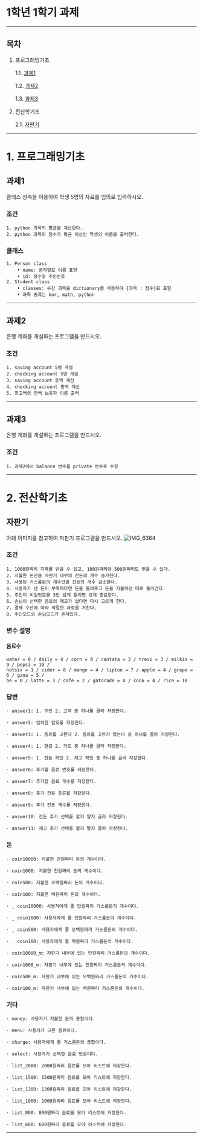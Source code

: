 # 1학년 1학기 과제
---

## 목차
1. 프로그래밍기초

    1.1. [과제1](#과제1)
    
    1.2. [과제2](#과제2)
    
    1.3. [과제3](#과제3)
    
2. 전산학기초

    2.1. [자판기](#자판기)

---

# 1. 프로그래밍기초

## 과제1

클래스 상속을 이용하여 학생 5명의 자료를 임의로 입력하시오.

### 조건
    1. python 과목의 평균을 계산한다.
    2. python 과목의 점수가 평균 이상인 학생의 이름을 출력한다.
### 클래스
    1. Person class
        • name: 문자열로 이름 표현
        • id: 정수형 주민번호
    2. Student class
        • classes: 수강 과목을 dictionary를 사용하여 {과목 : 점수}로 표현
        • 과목 종류는 kor, math, python
    
---
    
## 과제2

은행 계좌를 개설하는 프로그램을 만드시오.

### 조건
    1. saving account 5명 개설
    2. checking account 5명 개설
    3. saving account 총액 계산
    4. checking account 총액 계산
    5. 최고액의 잔액 보유자 이름 출력
    
---
    
## 과제3

은행 계좌를 개설하는 프로그램을 만드시오.

### 조건
    1. 과제2에서 balance 변수를 private 변수로 수정

     
---

# 2. 전산학기초

## 자판기

아래 이미지를 참고하여 자판기 프로그램을 만드시오.
![IMG_6364](https://user-images.githubusercontent.com/80446951/187058489-44368217-663f-404d-a897-5fe9e4b33f65.JPG)

### 조건
    1. 1000원짜리 지폐를 받을 수 있고, 100원짜리와 500원짜리도 받을 수 있다.
    2. 지불한 돈만큼 자판기 내부의 잔돈의 개수 증가한다.
    3. 사용된 거스름돈의 개수만큼 잔돈의 개수 감소한다.
    4. 사용자가 낸 돈이 부족하다면 돈을 돌려주고 돈을 지불하던 때로 돌아간다.
    5. 주인이 비밀번호를 3번 넘게 틀리면 강제 종료한다.
    6. 손님이 선택한 음료의 재고가 없다면 다시 고르게 한다.
    7. 결제 수단에 따라 적절한 과정을 거친다.
    8. 주인모드와 손님모드가 존재있다.

### 변수 설명

#### 음료수
    water = 0 / daily = 4 / corn = 8 / cantata = 3 / trevi = 3 / milkis = 9 / pepsi = 10 /
    hotsix = 1 / cider = 8 / mango = 4 / lipton = 7 / apple = 4 / grape = 6 / gana = 5 /
    be = 0 / latte = 3 / cafe = 2 / gatorade = 4 / coco = 4 / rice = 10

### 답변
    · answer1: 1. 주인 2. 고객 중 하나를 골라 저장한다.
    
    · answer2: 입력한 암호를 저장한다.
    
    · answer3: 1. 음료를 고른다 2. 음료를 고르지 않는다 중 하나를 골라 저장한다.
    
    · answer4: 1. 현금 2. 카드 중 하나를 골라 저장한다.
    
    · answer5: 1. 잔돈 확인 2. 재고 확인 중 하나를 골라 저장한다.
    
    · answer6: 추가할 음료 번호를 저장한다.
    
    · answer7: 추가할 음료 개수를 저장한다.
    
    · answer8: 추가 잔돈 종류를 저장한다.
    
    · answer9: 추가 잔돈 개수를 저장한다.
    
    · answer10: 잔돈 추가 선택를 할지 말지 골라 저장한다.
    
    · answer11: 재고 추가 선택을 할지 말지 골라 저장한다.

### 돈
    · coin10000: 지불한 만원짜리 돈의 개수이다.
    
    · coin1000: 지불한 천원짜리 돈의 개수이다.
    
    · coin500: 지불한 오백원짜리 돈의 개수이다.
    
    · coin100: 지불한 백원짜리 돈의 개수이다.
    
    · _ coin10000: 사용자에게 줄 만원짜리 거스름돈의 개수이다.
    
    · _ coin1000: 사용자에게 줄 천원짜리 거스름돈의 개수이다.
    
    · _ coin500: 사용자에게 줄 오백원짜리 거스름돈의 개수이다.
    
    · _ coin100: 사용자에게 줄 백원짜리 거스름돈의 개수이다.
    
    · coin10000_m: 자판기 내부에 있는 만원짜리 거스름돈의 개수이다.
    
    · coin1000_m: 자판기 내부에 있는 천원짜리 거스름돈의 개수이다.
    
    · coin500_m: 자판기 내부에 있는 오백원짜리 거스름돈의 개수이다.
    
    · coin100_m: 자판기 내부에 있는 백원짜리 거스름돈의 개수이다.

### 기타
    · money: 사용자가 지불한 돈의 총합이다.
    
    · menu: 사용자가 고른 음료이다.
    
    · charge: 사용자에게 줄 거스름돈의 총합이다.
    
    · select: 사용자가 선택한 음료 번호이다.
    
    · list_2000: 2000원짜리 음료를 모아 리스트에 저장한다.
    
    · list_1500: 1500원짜리 음료를 모아 리스트에 저장한다.
    
    · list_1300: 1300원짜리 음료를 모아 리스트에 저장한다.
    
    · list_1000: 1000원짜리 음료를 모아 리스트에 저장한다.
    
    · list_800: 800원짜리 음료를 모아 리스트에 저장한다.
    
    · list_600: 600원짜리 음료를 모아 리스트에 저장한다.

---
